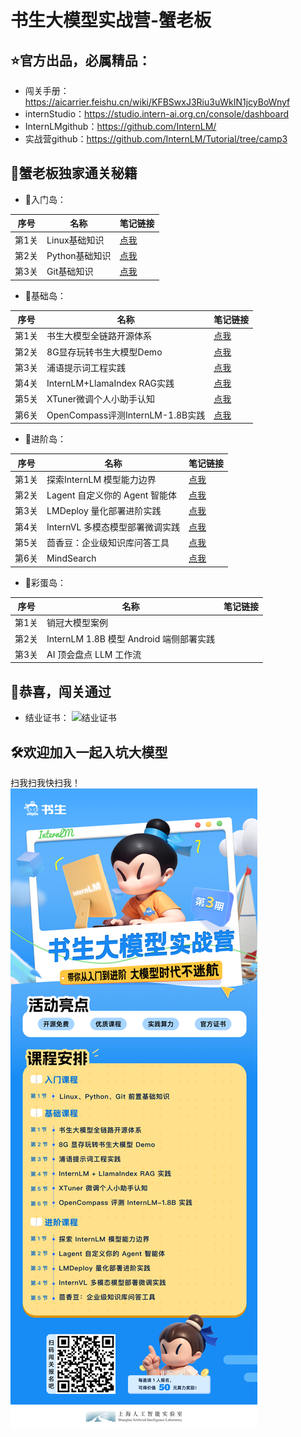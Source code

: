 # 书生大模型实战营-蟹老板

## ⭐官方出品，必属精品：

- 闯关手册：https://aicarrier.feishu.cn/wiki/KFBSwxJ3Riu3uWkIN1jcyBoWnyf
- internStudio：https://studio.intern-ai.org.cn/console/dashboard
- InternLMgithub：https://github.com/InternLM/
- 实战营github：https://github.com/InternLM/Tutorial/tree/camp3

## 🦀蟹老板独家通关秘籍

- 🚪入门岛：

| 序号  | 名称         | 笔记链接                                                                                          |
|-----|------------|-----------------------------------------------------------------------------------------------|
| 第1关 | Linux基础知识  | [点我](https://blog.csdn.net/weixin_59605625/article/details/141059328)                         |
| 第2关 | Python基础知识 | [点我](https://blog.csdn.net/weixin_59605625/article/details/141060034)                         |
| 第3关 | Git基础知识 | [点我](https://blog.csdn.net/weixin_59605625/article/details/141060904?spm=1001.2014.3001.5501) |

- 🔧基础岛：

| 序号  | 名称         | 笔记链接                          |
|-----|------------|-------------------------------|
| 第1关 | 书生大模型全链路开源体系  | [点我](笔记/L1/L1-01-HelloIntern.md) |
| 第2关 | 8G显存玩转书生大模型Demo  | [点我](笔记/L1/L1-02-demo.md)        |
| 第3关 | 浦语提示词工程实践  | [点我](笔记/L1/L1-03-Prompt.md)      |
| 第4关 | InternLM+LlamaIndex RAG实践 | [点我](笔记/L1/L1-04-LlamaIndex.md)  |
| 第5关 | XTuner微调个人小助手认知  | [点我](笔记/L1/L1-05-XTuner.md)      |
| 第6关 | OpenCompass评测InternLM-1.8B实践  | [点我](笔记/L1/L1-06-OpenCompass.md)              |

- 🔨进阶岛：

| 序号  | 名称                    | 笔记链接                              |
|-----|-----------------------|-----------------------------------|
| 第1关 | 探索InternLM 模型能力边界     | [点我](笔记/L2/L2-01-CompassArena.md) |
| 第2关 | Lagent 自定义你的 Agent 智能体 | [点我](笔记/L2/L2-02-Lagent.md)       |
| 第3关 | LMDeploy 量化部署进阶实践     | [点我](笔记/L2/L2-03-LMDeploy.md)     |
| 第4关 | InternVL 多模态模型部署微调实践  | [点我](笔记/L2/L2-04-InternVL.md)     |
| 第5关 | 茴香豆：企业级知识库问答工具        | [点我](笔记/L2/L2-05-Huixiangdou.md)  |
| 第6关 | MindSearch  | [点我](笔记/L2/L2-06-MindSearch.md)   |

- 🌈彩蛋岛：

| 序号  | 名称         | 笔记链接                         |
|-----|------------|------------------------------|
| 第1关 | 销冠大模型案例  |                              |
| 第2关 | InternLM 1.8B 模型 Android 端侧部署实践 |                              |
| 第3关 | AI 顶会盘点 LLM 工作流  |                              |

## 🎇恭喜，闯关通过

- 结业证书：
  ![结业证书](证书/InternLM-C3-S1847.png)

## 🛠欢迎加入一起入坑大模型

扫我扫我快扫我！
![结业证书](证书/MTc3ODg1OTU0ODU=.png)